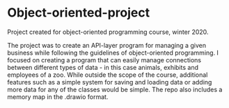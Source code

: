 # Object-oriented-project
Project created for object-oriented programming course, winter 2020.


The project was to create an API-layer program for managing a given business while following the guidelines of object-oriented programming. 
I focused on creating a program that can easily manage connections between different types of data - in this case animals, exhibits and employees of a zoo. 
While outside the scope of the course, additional features such as a simple system for saving and loading data or adding more data for any of the classes would be simple.
The repo also includes a memory map in the .drawio format.
